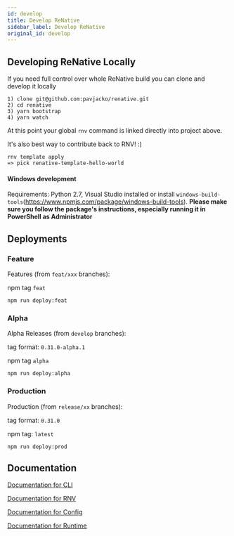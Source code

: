 ```yaml
---
id: develop
title: Develop ReNative
sidebar_label: Develop ReNative
original_id: develop
---
```


<!-- <img className="header-image" src="https://renative.org/img/ic_construction.png" width="50" height="50" /> -->

## Developing ReNative Locally

If you need full control over whole ReNative build you can clone and develop it locally

```
1) clone git@github.com:pavjacko/renative.git
2) cd renative
3) yarn bootstrap
4) yarn watch
```

At this point your global `rnv` command is linked directly into project above.

It's also best way to contribute back to RNV! :)

```
rnv template apply
=> pick renative-template-hello-world
```

#### Windows development

Requirements: Python 2.7, Visual Studio installed or install `windows-build-tools`(https://www.npmjs.com/package/windows-build-tools). **Please make sure you follow the package's instructions, especially running it in PowerShell as Administrator**

## Deployments

### Feature

Features (from `feat/xxx` branches):

npm tag `feat`

```
npm run deploy:feat
```

### Alpha

Alpha Releases (from `develop` branches):

tag format: `0.31.0-alpha.1`

npm tag `alpha`

```
npm run deploy:alpha
```

### Production

Production (from `release/xx` branches):

tag format: `0.31.0`

npm tag: `latest`

```
npm run deploy:prod
```

## Documentation

[Documentation for CLI](../api/cli-engine-core.md)

[Documentation for RNV](../api/node/renative/index.md)

[Documentation for Config](../api/json-config.md)

[Documentation for Runtime](../api/node/renative/index.md)
